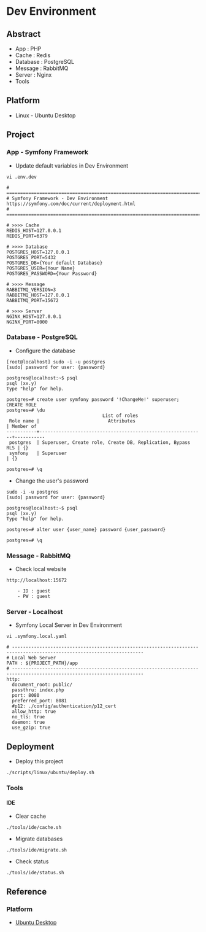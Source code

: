 # Dev Environment

## Abstract

* App : PHP
* Cache : Redis
* Database : PostgreSQL
* Message : RabbitMQ
* Server : Nginx
* Tools

## Platform

* Linux - Ubuntu Desktop

## Project

### App - Symfony Framework

* Update default variables in Dev Environment

```
vi .env.dev

# ======================================================================================================================
# Symfony Framework - Dev Environment                                    https://symfony.com/doc/current/deployment.html
# ======================================================================================================================

# >>>> Cache
REDIS_HOST=127.0.0.1
REDIS_PORT=6379

# >>>> Database
POSTGRES_HOST=127.0.0.1
POSTGRES_PORT=5432
POSTGRES_DB={Your default Database}
POSTGRES_USER={Your Name}
POSTGRES_PASSWORD={Your Password}

# >>>> Message
RABBITMQ_VERSION=3
RABBITMQ_HOST=127.0.0.1
RABBITMQ_PORT=15672

# >>>> Server
NGINX_HOST=127.0.0.1
NGINX_PORT=8000
```

### Database - PostgreSQL

* Configure the database

```
[root@localhost] sudo -i -u postgres
[sudo] password for user: {password}

postgres@localhost:~$ psql
psql (xx.y)
Type "help" for help.

postgres=# create user symfony password '!ChangeMe!' superuser;
CREATE ROLE
postgres=# \du
                                   List of roles
 Role name |                         Attributes                         | Member of 
-----------+------------------------------------------------------------+-----------
 postgres  | Superuser, Create role, Create DB, Replication, Bypass RLS | {}
 symfony   | Superuser                                                  | {}

postgres=# \q

```

* Change the user's password

```
sudo -i -u postgres
[sudo] password for user: {password}

postgres@localhost:~$ psql
psql (xx.y)
Type "help" for help.

postgres=# alter user {user_name} password {user_password}

postgres=# \q

```

### Message - RabbitMQ

* Check local website

```
http://localhost:15672

    - ID : guest
    - PW : guest
```

### Server - Localhost

* Symfony Local Server in Dev Environment

```
vi .symfony.local.yaml

# ----------------------------------------------------------------------------------------------------------------------
# Local Web Server                                                                            PATH : ${PROJECT_PATH}/app
# ----------------------------------------------------------------------------------------------------------------------
http:
  document_root: public/
  passthru: index.php
  port: 8080
  preferred_port: 8081
  #p12: ./config/authentication/p12_cert
  allow_http: true
  no_tls: true
  daemon: true
  use_gzip: true
```

## Deployment

* Deploy this project

```
./scripts/linux/ubuntu/deploy.sh
```

### Tools

#### IDE

* Clear cache

```
./tools/ide/cache.sh
```

* Migrate databases

```
./tools/ide/migrate.sh
```

* Check status

```
./tools/ide/status.sh
```

## Reference

### Platform

* [Ubuntu Desktop](https://ubuntu.com/desktop)
